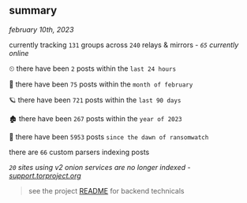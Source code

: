 
## summary
_february 10th, 2023_

currently tracking `131` groups across `240` relays & mirrors - _`65` currently online_

⏲ there have been `2` posts within the `last 24 hours`

🦈 there have been `75` posts within the `month of february`

🪐 there have been `721` posts within the `last 90 days`

🏚 there have been `267` posts within the `year of 2023`

🦕 there have been `5953` posts `since the dawn of ransomwatch`

there are `66` custom parsers indexing posts

_`20` sites using v2 onion services are no longer indexed - [support.torproject.org](https://support.torproject.org/onionservices/v2-deprecation/)_

> see the project [README](https://github.com/joshhighet/ransomwatch#ransomwatch--) for backend technicals
